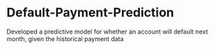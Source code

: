 # Default-Payment-Prediction
Developed a predictive model for whether an account will default next month, given the historical payment data
